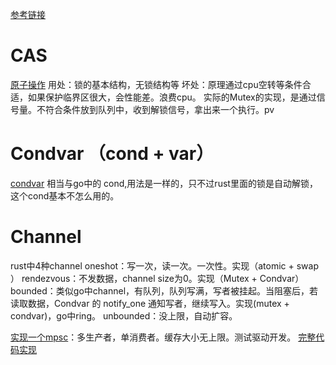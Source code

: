 [参考链接](https://time.geekbang.org/column/article/445814)

# CAS
[原子操作](./bin/atomic.rs)
用处：锁的基本结构，无锁结构等
坏处：原理通过cpu空转等条件合适，如果保护临界区很大，会性能差。浪费cpu。
实际的Mutex的实现，是通过信号量。不符合条件放到队列中，收到解锁信号，拿出来一个执行。pv

# Condvar （cond + var）
[condvar](./bin/condvar.rs)
相当与go中的 cond,用法是一样的，只不过rust里面的锁是自动解锁，这个cond基本不怎么用的。

# Channel
rust中4种channel
oneshot：写一次，读一次。一次性。实现（atomic + swap ）
rendezvous：不发数据，channel size为0。实现（Mutex + Condvar）
bounded：类似go中channel，有队列，队列写满，写者被挂起。当阻塞后，若读取数据，Condvar 的 notify_one 通知写者，继续写入。实现(mutex + condvar)，go中ring。
unbounded：没上限，自动扩容。

[实现一个mpsc](../bin/mpsc.rs)：多生产者，单消费者。缓存大小无上限。测试驱动开发。
[完整代码实现](https://play.rust-lang.org/?version=stable&mode=debug&edition=2021&gist=042ee12817442a32bcfa05e31a1084f9)










